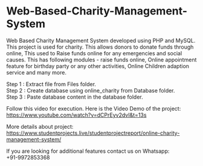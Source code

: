 # Web-Based-Charity-Management-System

Web Based Charity Management System developed using PHP and MySQL. This project is used for charity. This allows donors to donate funds through online, This used to  Raise funds online for any emergencies and social causes. This has following modules - raise funds online, Online appointment feature for birthday party or any other activities, Online Children adaption service and many more.

Step 1 : Extract file from Files folder.<br>
Step 2 : Create database using online_charity from Database folder.<br>
Step 3 : Paste database content in the database folder.<br>

Follow this video for execution. Here is the Video Demo of the project:<br>
https://www.youtube.com/watch?v=dCPrEyv2dvI&t=13s

More details about project:<br>
https://www.studentprojects.live/studentprojectreport/online-charity-management-system/

If you are looking for additional features contact us on Whatsapp:<br>
+91-9972853368
